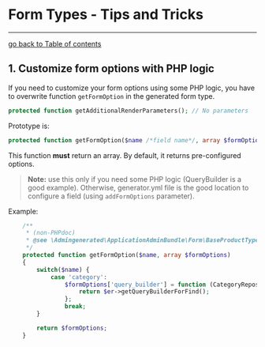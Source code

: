 # Form Types - Tips and Tricks
---------------------------------------

[go back to Table of contents][back-to-index]

[back-to-index]: https://github.com/symfony2admingenerator/AdmingeneratorGeneratorBundle/blob/master/Resources/doc/documentation.md#8-cookbook

## 1. Customize form options with PHP logic

If you need to customize your form options using some PHP logic, you have to overwrite function `getFormOption` in
the generated form type.

```php
protected function getAdditionalRenderParameters(); // No parameters
```

Prototype is:
```php
protected function getFormOption($name /*field name*/, array $formOptions /*generated form options*/);
```

This function **must** return an array.
By default, it returns pre-configured options.

> **Note:** use this only if you need some PHP logic (QueryBuilder is a good example). Otherwise, generator.yml file is
the good location to configure a field (using `addFormOptions` parameter).

Example:
```php
    /**
     * (non-PHPdoc)
     * @see \Admingenerated\ApplicationAdminBundle\Form\BaseProductType\FiltersType::getFormOption()
     */
    protected function getFormOption($name, array $formOptions)
    {
        switch($name) {
            case 'category':
                $formOptions['query_builder'] = function (CategoryRepository $er) {
                    return $er->getQueryBuilderForFind();
                };
                break;
        }

        return $formOptions;
    }
```